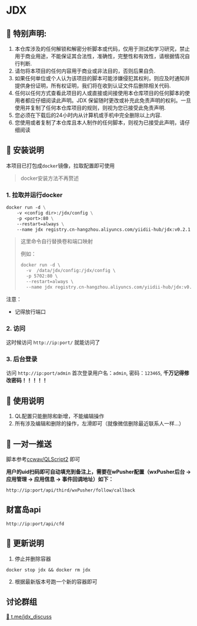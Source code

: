 # JDX

## 📢 特别声明:

1. 本仓库涉及的任何解锁和解密分析脚本或代码，仅用于测试和学习研究，禁止用于商业用途，不能保证其合法性，准确性，完整性和有效性，请根据情况自行判断.
2. 请勿将本项目的任何内容用于商业或非法目的，否则后果自负.
3. 如果任何单位或个人认为该项目的脚本可能涉嫌侵犯其权利，则应及时通知并提供身份证明，所有权证明，我们将在收到认证文件后删除相关代码.
4. 任何以任何方式查看此项目的人或直接或间接使用本仓库项目的任何脚本的使用者都应仔细阅读此声明。JDX 保留随时更改或补充此免责声明的权利。一旦使用并复制了任何本仓库项目的规则，则视为您已接受此免责声明.
5. 您必须在下载后的24小时内从计算机或手机中完全删除以上内容.
6. 您使用或者复制了本仓库且本人制作的任何脚本，则视为已接受此声明，请仔细阅读

## 🐳 安装说明

本项目已打包成`docker`镜像，拉取配置即可使用
> docker安装方法不再赘述

### 1. 拉取并运行docker

```dockerfile
docker run -d \
    -v <config dir>:/jdx/config \
    -p <port>:80 \
    --restart=always \
    --name jdx registry.cn-hangzhou.aliyuncs.com/yiidii-hub/jdx:v0.2.1
```
> 这里命令自行替换卷和端口映射
> 
> 例如：
> ```dockerfile
> docker run -d \
>   -v  /data/jdx/config:/jdx/config \
>   -p 5702:80 \
>   --restart=always \
>   --name jdx registry.cn-hangzhou.aliyuncs.com/yiidii-hub/jdx:v0.2.1
> ```
> 
注意：
 - 记得放行端口

### 2. 访问
这时候访问 `http://ip:port/` 就能访问了

### 3. 后台登录
访问 `http://ip:port/admin`
首次登录用户名：`admin`, 密码：`123465`, **千万记得修改密码！！！！！**

## 📃 使用说明
1. QL配置只能删除和新增，不能编辑操作
2. 所有涉及编辑和删除的操作，左滑即可（就像微信删除最近联系人一样...）

## 📌 一对一推送
脚本参考[ccwav/QLScript2](https://github.com/ccwav/QLScript2) 即可

**用户的uid扫码即可自动填充到备注上，需要在wPusher配置（wxPusher后台 -> 应用管理 -> 应用信息 -> 事件回调地址）如下：**

`http://ip:port/api/third/wxPusher/follow/callback`

## 财富岛api
`http://ip:port/api/cfd`

## 🥂 更新说明
1. 停止并删除容器
```shell
docker stop jdx && docker rm jdx
```
2. 根据最新版本号跑一个新的容器即可

## 讨论群组
[🔗 t.me/jdx_discuss](https://t.me/jdx_discuss)
